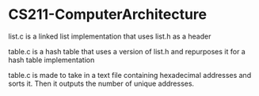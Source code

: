 # CS211-ComputerArchitecture

list.c is a linked list implementation that uses list.h as a header

table.c is a hash table that uses a version of list.h and repurposes it for a hash table implementation

table.c is made to take in a text file containing hexadecimal addresses and sorts it. Then it outputs the number of unique addresses.
